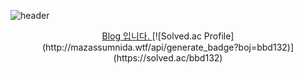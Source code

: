 ![header](https://capsule-render.vercel.app/api?type=rounded&color=0A28A0&height=250&text=이영선입니다.&fontColor=FFFFFF&desc=데이터엔지니어로%20한%20걸음%20씩&descAlign=79&descAlignY=73)
<div align="center">
<a href="https://dino92-ys.github.io/dino92-ys/about/">
    Blog 입니다.
</a>
    [![Solved.ac Profile](http://mazassumnida.wtf/api/generate_badge?boj=bbd132)]
    (https://solved.ac/bbd132)
</div>
